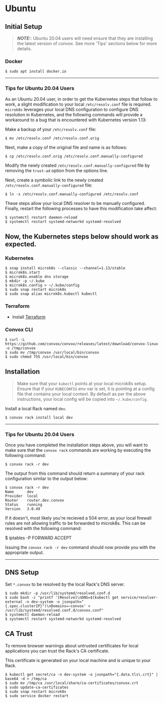 # Ubuntu

## Initial Setup

> **_NOTE:_**:  Ubuntu 20.04 users will need ensure that they are installing the latest version of convox. See more 'Tips' sections below for more details.

### Docker

    $ sudo apt install docker.io

---

### Tips for Ubuntu 20.04 Users

As an Ubuntu 20.04 user, in order to get the Kubernetes steps that follow to work, a slight modification to your local `/etc/resolv.conf` file is required. `microk8s` leverages your local DNS configuration to configure DNS resolution in Kubernetes, and the following commands will provide a workaround to a bug that is encountered with Kubernetes version 1.13:

Make a backup of your `/etc/resolv.conf` file:

    $ mv /etc/resolv.conf /etc/resolv.conf.orig

Next, make a copy of the original file and name is as follows:

    $ cp /etc/resolv.conf.orig /etc/resolv.conf.manually-configured

Modify the newly created `/etc/resolv.conf.manually-configured` file by removing the `trust-ad` option from the options line.

Next, create a symbolic link to the newly created `/etc/resolv.conf.manually-configured` file:

    $ ln -s /etc/resolv.conf.manually-configured /etc/resolv.conf

These steps allow your local DNS resolver to be manually configured.  Finally, restart the following processes to have this modification take affect:

    $ systemctl restart daemon-reload
    $ systemctl restart systemd-networkd systemd-resolved

Now, the Kubernetes steps below should work as expected.
---

### Kubernetes

    $ snap install microk8s --classic --channel=1.13/stable
    $ microk8s.start
    $ microk8s.enable dns storage
    $ mkdir -p ~/.kube
    $ microk8s.config > ~/.kube/config
    $ sudo snap restart microk8s
    $ sudo snap alias microk8s.kubectl kubectl

### Terraform

- Install [Terraform](https://learn.hashicorp.com/terraform/getting-started/install.html)

### Convox CLI

    $ curl -L https://github.com/convox/convox/releases/latest/download/convox-linux -o /tmp/convox
    $ sudo mv /tmp/convox /usr/local/bin/convox
    $ sudo chmod 755 /usr/local/bin/convox

## Installation

> Make sure that your `kubectl` points at your local microk8s setup.  Ensure that if your `KUBECONFIG` env var is set, it is pointing at a config file that contains your local context.  By default as per the above instructions, your local config will be copied into `~/.kube/config`.

Install a local Rack named `dev`.

    $ convox rack install local dev

--- 

### Tips for Ubuntu 20.04 Users

Once you have completed the installation steps above, you will want to make sure that the `convox rack` commands are working by
executing the following command:
    
    $ convox rack -r dev

The output from this command should return a summary of your rack configuration similar to the output below:

    $ convox rack -r dev
    Name      dev
    Provider  local
    Router    router.dev.convox
    Status    running
    Version   3.0.49

If it doesn't, most likely you're recieved a 504 error, as your local firewall rules are not allowing traffic to be forwarded to microk8s.
This can be resolved with the following command:

  $ iptables -P FORWARD ACCEPT

Issuing the `convox rack -r dev` command should now provide you with the appropriate output.

---

## DNS Setup

Set `*.convox` to be resolved by the local Rack's DNS server.

    $ sudo mkdir -p /usr/lib/systemd/resolved.conf.d
    $ sudo bash -c "printf '[Resolve]\nDNS=$(kubectl get service/resolver-external -n dev-system -o jsonpath="{.spec.clusterIP}")\nDomains=~convox' > /usr/lib/systemd/resolved.conf.d/convox.conf"
    $ systemctl daemon-reload
    $ systemctl restart systemd-networkd systemd-resolved

## CA Trust

To remove browser warnings about untrusted certificates for local applications
you can trust the Rack's CA certificate.

This certificate is generated on your local machine and is unique to your Rack.

    $ kubectl get secret/ca -n dev-system -o jsonpath="{.data.tls\.crt}" | base64 -d > /tmp/ca
    $ sudo mv /tmp/ca /usr/local/share/ca-certificates/convox.crt
    $ sudo update-ca-certificates
    $ sudo snap restart microk8s
    $ sudo service docker restart